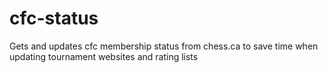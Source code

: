 # cfc-status

Gets and updates cfc membership status from chess.ca to save time when updating tournament websites and rating lists 
